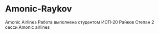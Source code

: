 # Amonic-Raykov
Amonic Airlines
Работа выполнена студентом ИСП-20 Райков Степан
2 сесси Amonic airlines
